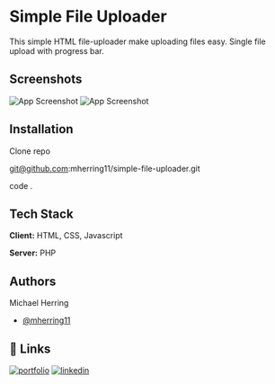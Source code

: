 # Simple File Uploader

This simple HTML file-uploader make uploading files easy. Single file upload with progress bar.




## Screenshots

![App Screenshot](https://user-images.githubusercontent.com/27812373/204785170-e0c1a7b6-3376-4819-b0e9-c3472c5c81be.png)
![App Screenshot](https://user-images.githubusercontent.com/27812373/204785172-80cf5282-48a4-48d6-9f4c-408f83a3253d.png)


## Installation

Clone repo

git@github.com:mherring11/simple-file-uploader.git

code .
    
## Tech Stack

**Client:** HTML, CSS, Javascript

**Server:** PHP


## Authors
Michael Herring
- [@mherring11](https://github.com/mherring11)


## 🔗 Links
[![portfolio](https://img.shields.io/badge/my_portfolio-000?style=for-the-badge&logo=ko-fi&logoColor=white)](https://mherring11.github.io/new-portfolio/)
[![linkedin](https://img.shields.io/badge/linkedin-0A66C2?style=for-the-badge&logo=linkedin&logoColor=white)](https://www.linkedin.com/in/michael-herring-aa602024?lipi=urn%3Ali%3Apage%3Ad_flagship3_profile_view_base_contact_details%3BWYpn9SK2T2iFMOnhN3AXVQ%3D%3D)
